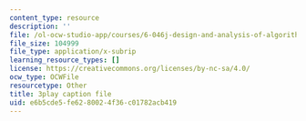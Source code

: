 ```yaml
---
content_type: resource
description: ''
file: /ol-ocw-studio-app/courses/6-046j-design-and-analysis-of-algorithms-spring-2015/e6b5cde5fe6280024f36c01782acb419_EQjwWn-WrdI.srt
file_size: 104999
file_type: application/x-subrip
learning_resource_types: []
license: https://creativecommons.org/licenses/by-nc-sa/4.0/
ocw_type: OCWFile
resourcetype: Other
title: 3play caption file
uid: e6b5cde5-fe62-8002-4f36-c01782acb419
---
```

